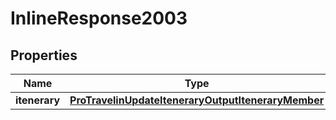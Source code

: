 

# InlineResponse2003

## Properties

Name | Type | Description | Notes
------------ | ------------- | ------------- | -------------
**itenerary** | [**ProTravelinUpdateIteneraryOutputIteneraryMember**](ProTravelinUpdateIteneraryOutputIteneraryMember.md) |  |  [optional]



